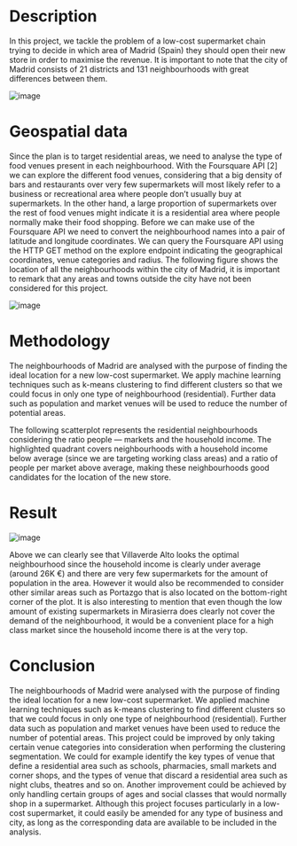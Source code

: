 # Description
In this project, we tackle the problem of a low-cost supermarket chain trying to decide in which area of Madrid (Spain) they should open their new store in order to maximise the revenue. It is important to note that the city of Madrid consists of 21 districts and 131 neighbourhoods with great differences between them.

![image](https://github.com/nitindantu/Retail/assets/41870240/2fa7aae7-2c78-44a3-b48e-ce9cbeb0e6e6)

# Geospatial data
Since the plan is to target residential areas, we need to analyse the type of food venues present in
each neighbourhood. With the Foursquare API [2] we can explore the different food venues,
considering that a big density of bars and restaurants over very few supermarkets will most likely
refer to a business or recreational area where people don’t usually buy at supermarkets. In the other
hand, a large proportion of supermarkets over the rest of food venues might indicate it is a residential
area where people normally make their food shopping.
Before we can make use of the Foursquare API we need to convert the neighbourhood names into a
pair of latitude and longitude coordinates. We can query the Foursquare API using the HTTP GET
method on the explore endpoint indicating the geographical coordinates, venue categories and
radius.
The following figure shows the location of all the neighbourhoods within the city of Madrid, it is
important to remark that any areas and towns outside the city have not been considered for this
project.

![image](https://github.com/nitindantu/Retail/assets/41870240/bf2764a4-1e1f-4de9-8fe4-702ec66f5b26)


# Methodology

The neighbourhoods of Madrid are analysed with the purpose of finding the ideal location for a new
low-cost supermarket. We apply machine learning techniques such as k-means clustering to find
different clusters so that we could focus in only one type of neighbourhood (residential). Further data
such as population and market venues will be used to reduce the number of potential areas.


The following scatterplot represents the residential neighbourhoods considering the ratio people —
markets and the household income. The highlighted quadrant covers neighbourhoods with a
household income below average (since we are targeting working class areas) and a ratio of people
per market above average, making these neighbourhoods good candidates for the location of the
new store.

# Result

![image](https://github.com/nitindantu/Retail/assets/41870240/fae6688f-f32f-449a-8837-df535e650ad1)

Above we can clearly see that Villaverde Alto looks the optimal neighbourhood since the household
income is clearly under average (around 26K €) and there are very few supermarkets for the amount
of population in the area.
However it would also be recommended to consider other similar areas such as Portazgo that is also
located on the bottom-right corner of the plot.
It is also interesting to mention that even though the low amount of existing supermarkets in
Mirasierra does clearly not cover the demand of the neighbourhood, it would be a convenient place
for a high class market since the household income there is at the very top.

# Conclusion
The neighbourhoods of Madrid were analysed with the purpose of finding the ideal location for a new
low-cost supermarket. We applied machine learning techniques such as k-means clustering to find
different clusters so that we could focus in only one type of neighbourhood (residential). Further data
such as population and market venues have been used to reduce the number of potential areas.
This project could be improved by only taking certain venue categories into consideration when
performing the clustering segmentation. We could for example identify the key types of venue that
define a residential area such as schools, pharmacies, small markets and corner shops, and the
types of venue that discard a residential area such as night clubs, theatres and so on. Another
improvement could be achieved by only handling certain groups of ages and social classes that
would normally shop in a supermarket.
Although this project focuses particularly in a low-cost supermarket, it could easily be amended for
any type of business and city, as long as the corresponding data are available to be included in the
analysis.
